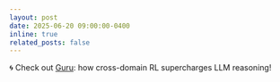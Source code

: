 ```yaml
---
layout: post
date: 2025-06-20 09:00:00-0400
inline: true
related_posts: false
---
```


🌀 Check out [Guru](https://www.arxiv.org/abs/2506.14965): how cross-domain RL supercharges LLM reasoning!